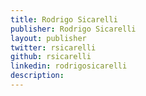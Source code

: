 ```yaml
---
title: Rodrigo Sicarelli
publisher: Rodrigo Sicarelli
layout: publisher
twitter: rsicarelli
github: rsicarelli
linkedin: rodrigosicarelli
description:
---
```

